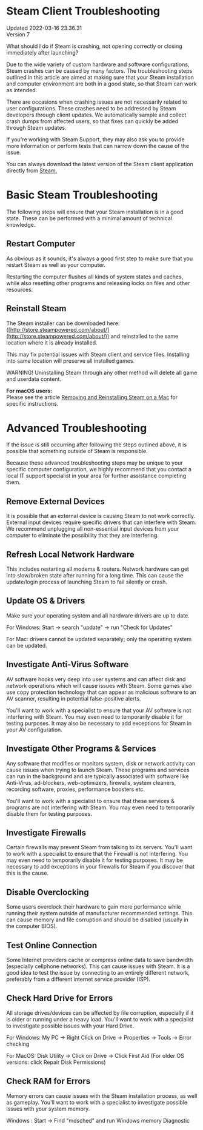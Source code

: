 # Steam Client Troubleshooting
Updated 2022-03-16 23.36.31  
Version 7  

What should I do if Steam is crashing, not opening correctly or closing immediately after launching?  
  
Due to the wide variety of custom hardware and software configurations, Steam crashes can be caused by many factors. The troubleshooting steps outlined in this article are aimed at making sure that your Steam installation and computer environment are both in a good state, so that Steam can work as intended.  
  
There are occasions when crashing issues are not necessarily related to user configurations. These crashes need to be addressed by Steam developers through client updates. We automatically sample and collect crash dumps from affected users, so that fixes can quickly be added through Steam updates.  
  
If you're working with Steam Support, they may also ask you to provide more information or perform tests that can narrow down the cause of the issue.  
  
You can always download the latest version of the Steam client application directly from [Steam.](http://store.steampowered.com/about/)  
  
  
# Basic Steam Troubleshooting
The following steps will ensure that your Steam installation is in a good state. These can be performed with a minimal amount of technical knowledge.  
  
## Restart Computer
As obvious as it sounds, it's always a good first step to make sure that you restart Steam as well as your computer.  
  
Restarting the computer flushes all kinds of system states and caches, while also resetting other programs and releasing locks on files and other resources.  
  
## Reinstall Steam
  
The Steam installer can be downloaded here: ([http://store.steampowered.com/about/](http://store.steampowered.com/about/)) and reinstalled to the same location where it is already installed.  
  
This may fix potential issues with Steam client and service files. Installing into same location will preserve all installed games.  
  
WARNING! Uninstalling Steam through any other method will delete all game and userdata content.  
  
**For macOS users:**  
Please see the article [Removing and Reinstalling Steam on a Mac](https://help.steampowered.com/en/faqs/view/30EB-87BF-531F-512D) for specific instructions.  
  
  
# Advanced Troubleshooting
If the issue is still occurring after following the steps outlined above, it is possible that something outside of Steam is responsible.  
  
Because these advanced troubleshooting steps may be unique to your specific computer configuration, we highly recommend that you contact a local IT support specialist in your area for further assistance completing them.  
  
## Remove External Devices
It is possible that an external device is causing Steam to not work correctly. External input devices require specific drivers that can interfere with Steam. We recommend unplugging all non-essential input devices from your computer to eliminate the possibility that they are interfering.  
  
## Refresh Local Network Hardware
This includes restarting all modems & routers. Network hardware can get into slow/broken state after running for a long time. This can cause the update/login process of launching Steam to fail silently or crash.  
  
## Update OS & Drivers
Make sure your operating system and all hardware drivers are up to date.  
  
For Windows: Start → search "update" → run "Check for Updates"  
  
For Mac: drivers cannot be updated separately; only the operating system can be updated.  
  
## Investigate Anti-Virus Software
AV software hooks very deep into user systems and can affect disk and network operations which will cause issues with Steam. Some games also use copy protection technology that can appear as malicious software to an AV scanner, resulting in potential false-positive alerts.  
  
You'll want to work with a specialist to ensure that your AV software is not interfering with Steam. You may even need to temporarily disable it for testing purposes. It may also be necessary to add exceptions for Steam in your AV configuration.  
  
## Investigate Other Programs & Services
Any software that modifies or monitors system, disk or network activity can cause issues when trying to launch Steam. These programs and services can run in the background and are typically associated with software like Anti-Virus, ad-blockers, web-optimizers, firewalls, system cleaners, recording software, proxies, performance boosters etc.  
  
You'll want to work with a specialist to ensure that these services & programs are not interfering with Steam. You may even need to temporarily disable them for testing purposes.  
  
## Investigate Firewalls
Certain firewalls may prevent Steam from talking to its servers. You'll want to work with a specialist to ensure that the Firewall is not interfering. You may even need to temporarily disable it for testing purposes. It may be necessary to add exceptions in your firewalls for Steam if you discover that this is the cause.  
  
## Disable Overclocking
Some users overclock their hardware to gain more performance while running their system outside of manufacturer recommended settings. This can cause memory and file corruption and should be disabled (usually in the computer BIOS).  
  
## Test Online Connection
Some Internet providers cache or compress online data to save bandwidth (especially cellphone networks). This can cause issues with Steam. It is a good idea to test the issue by connecting to an entirely different network, preferably from a different internet service provider (ISP).  
  
## Check Hard Drive for Errors
All storage drives/devices can be affected by file corruption, especially if it is older or running under a heavy load. You'll want to work with a specialist to investigate possible issues with your Hard Drive.  
  
For Windows: My PC → Right Click on Drive → Properties → Tools → Error checking  
  
For MacOS: Disk Utility → Click on Drive → Click First Aid (For older OS versions: click Repair Disk Permissions)  
  
## Check RAM for Errors
Memory errors can cause issues with the Steam installation process, as well as gameplay. You'll want to work with a specialist to investigate possible issues with your system memory.  
  
Windows : Start -> Find "mdsched" and run Windows memory Diagnostic